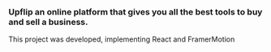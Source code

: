 ### Upflip an online platform that gives you all the best tools to buy and sell a business.

This project was developed, implementing React and FramerMotion
